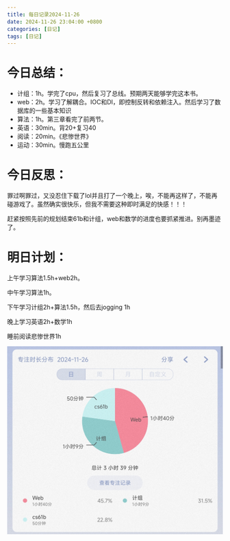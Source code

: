 ```yaml
---
title: 每日记录2024-11-26
date: 2024-11-26 23:04:00 +0800
categories: [日记]
tags: [日记]
---
```


# 今日总结：

- 计组：1h。学完了cpu，然后复习了总线。预期两天能够学完这本书。
- web：2h。学习了解耦合。IOC和DI，即控制反转和依赖注入。然后学习了数据库的一些基本知识
- 算法：1h。第三章看完了前两节。
- 英语：30min。背20+复习40
- 阅读：20min。《悲惨世界》
- 运动：30min。慢跑五公里

# 今日反思：

罪过啊罪过，又没忍住下载了lol并且打了一个晚上，唉，不能再这样了，不能再碰游戏了。虽然确实很快乐，但我不需要这种即时满足的快感！！！

赶紧按照先前的规划结束61b和计组，web和数学的进度也要抓紧推进。别再墨迹了。

# 明日计划：

上午学习算法1.5h+web2h。

中午学习算法1h。

下午学习计组2h+算法1.5h，然后去jogging 1h

晚上学习英语2h+数学1h

睡前阅读悲惨世界1h



![3](assets/img/DailyRecord/3.jpg)